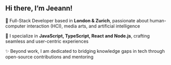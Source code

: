 ## Hi there, I’m Jeeann!

🦕 Full-Stack Developer based in **London & Zurich**, passionate about human-computer interaction (HCI), media arts, and artificial intelligence 

🤖 I specialize in **JavaScript, TypeScript, React and Node.js**, crafting seamless and user-centric experiences

✨ Beyond work, I am dedicated to bridging knowledge gaps in tech through open-source contributions and mentoring



